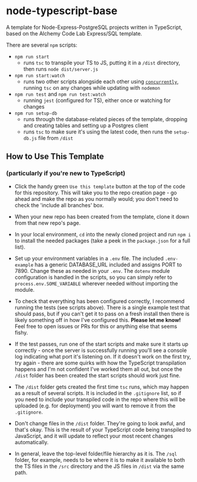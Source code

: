 # node-typescript-base

A template for Node-Express-PostgreSQL projects written in TypeScript, based on the Alchemy Code Lab Express/SQL template.

There are several `npm` scripts:

- `npm run start`
  - runs `tsc` to transpile your TS to JS, putting it in a `/dist` directory, then runs `node dist/server.js`
- `npm run start:watch`
  - runs two other scripts alongside each other using [`concurrently`](https://www.npmjs.com/package/concurrently), running `tsc` on any changes while updating with `nodemon`
- `npm run test` and `npm run test:watch`
  - running `jest` (configured for TS), either once or watching for changes
- `npm run setup-db`
  - runs through the database-related pieces of the template, dropping and creating tables and setting up a Postgres client
  - runs `tsc` to make sure it's using the latest code, then runs the `setup-db.js` file from `/dist`

## How to Use This Template

### (particularly if you're new to TypeScript)

- Click the handy green `Use this template` button at the top of the code for this repository. This will take you to the repo creation page - go ahead and make the repo as you normally would; you don't need to check the 'include all branches' box.

- When your new repo has been created from the template, clone it down from that new repo's page.

- In your local environment, `cd` into the newly cloned project and run `npm i` to install the needed packages (take a peek in the `package.json` for a full list).

- Set up your environment variables in a `.env` file. The included `.env-example` has a generic DATABASE_URL included and assigns PORT to 7890. Change these as needed in your `.env`. The `dotenv` module configuration is handled in the scripts, so you can simply refer to `process.env.SOME_VARIABLE` wherever needed without importing the module.

- To check that everything has been configured correctly, I recommend running the tests (see scripts above). There is a single example test that should pass, but if you can't get it to pass on a fresh install then there is likely something off in how I've configured this. **Please let me know!** Feel free to open issues or PRs for this or anything else that seems fishy.

- If the test passes, run one of the start scripts and make sure it starts up correctly - once the server is successfully running you'll see a console log indicating what port it's listening on. If it doesn't work on the first try, try again - there are some quirks with how the TypeScript transpilation happens and I'm not confident I've worked them all out, but once the `/dist` folder has been created the start scripts should work just fine.

- The `/dist` folder gets created the first time `tsc` runs, which may happen as a result of several scripts. It is included in the `.gitignore` list, so if you need to include your transpiled code in the repo where this will be uploaded (e.g. for deployment) you will want to remove it from the `.gitignore`.

- Don't change files in the `/dist` folder. They're going to look awful, and that's okay. This is the result of your TypeScript code being transpiled to JavaScript, and it will update to reflect your most recent changes automatically.

- In general, leave the top-level folder/file hierarchy as it is. The `/sql` folder, for example, needs to be where it is to make it available to both the TS files in the `/src` directory and the JS files in `/dist` via the same path.
